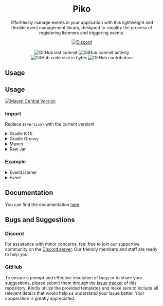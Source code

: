 <h1 align="center">Piko</h1>

<p align="center">Effortlessly manage events in your application with this lightweight and flexible event management library, designed to simplify the process of registering listeners and triggering events.</p>

<div align="center">
    <a href="https://lyzev.github.io/discord"><img src="https://img.shields.io/discord/610120595765723137?logo=discord" alt="Discord"/></a>
    <br><br>
    <img src="https://img.shields.io/github/last-commit/SchizoidDevelopment/piko" alt="GitHub last commit"/>
    <img src="https://img.shields.io/github/commit-activity/w/SchizoidDevelopment/piko" alt="GitHub commit activity"/>
    <br>
    <img src="https://img.shields.io/github/languages/code-size/SchizoidDevelopment/piko" alt="GitHub code size in bytes"/>
    <img src="https://img.shields.io/github/contributors/SchizoidDevelopment/piko" alt="GitHub contributors"/>
</div>

## Usage

## Usage

[![Maven Central Version](https://img.shields.io/maven-central/v/dev.lyzev.api/piko)](https://central.sonatype.com/artifact/dev.lyzev.api/piko)

### Import

Replace `${version}` with the current version!

<details>
        <summary>Gradle KTS</summary>

```kt
repositories {
    mavenCentral()
}

dependencies {
    implementation("dev.lyzev.api", "piko", "${version}")
}
```

</details>

<details>
        <summary>Gradle Groovy</summary>

```groovy
repositories {
    mavenCentral()
}

dependencies {
    implementation 'dev.lyzev.api:piko:${version}'
}
```

</details>

<details>
        <summary>Maven</summary>

```xml
<dependencies>
<dependency>
    <groupId>dev.lyzev.api</groupId>
    <artifactId>piko</artifactId>
    <version>${version}</version>
</dependency>
</dependencies>
```

</details>

<details>
        <summary>Raw Jar</summary>

1. Go to the [Maven Central Repository](https://search.maven.org/artifact/dev.lyzev.api/piko) and download the JAR file from the version you want.
2. Add the JAR file to your project.
3. Done!

</details>

### Example

<details>
        <summary>EventListener</summary>

```kt
import dev.lyzev.api.event.Event
import dev.lyzev.api.event.EventListener
import dev.lyzev.api.event.on

class TestEventListener : EventListener {

    var handle = true

    init {
        on<TestEvent>(Event.Priority.HIGH) { event ->
            if (event.a == 5)
                event.isCancelled = true
            println("TestEvent: ${event.a}")
        }
    }

    override val shouldHandleEvents
        get() = handle
}
```

</details>

<details>
        <summary>Event</summary>

```kt
import dev.lyzev.api.event.CancellableEvent

class TestEvent(val a: Int) : CancellableEvent()
```

</details>

## Documentation

You can find the documentation [here](https://schizoiddevelopment.github.io/piko/).

## Bugs and Suggestions

### Discord

For assistance with minor concerns, feel free to join our supportive community on
the [Discord server](https://lyzev.github.io/discord). Our friendly members and staff are ready to help you.

### GitHub

To ensure a prompt and effective resolution of bugs or to share your suggestions, please submit them through
the [issue tracker](https://github.com/Lyzev/Events/issues) of this repository. Kindly utilize the provided templates
and make sure to include all relevant details that would help us understand your issue better. Your cooperation is
greatly appreciated.
